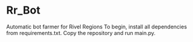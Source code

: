 # Rr_Bot
Automatic bot farmer for Rivel Regions
To begin, install all dependencies from requirements.txt.
Copy the repository and run main.py.
